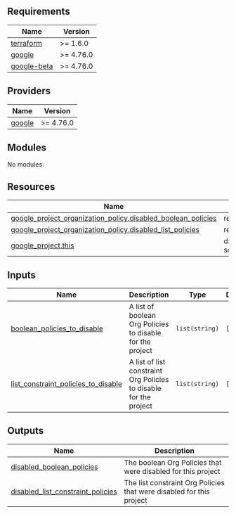 ## Requirements

| Name | Version |
|------|---------|
| <a name="requirement_terraform"></a> [terraform](#requirement\_terraform) | >= 1.6.0 |
| <a name="requirement_google"></a> [google](#requirement\_google) | >= 4.76.0 |
| <a name="requirement_google-beta"></a> [google-beta](#requirement\_google-beta) | >= 4.76.0 |

## Providers

| Name | Version |
|------|---------|
| <a name="provider_google"></a> [google](#provider\_google) | >= 4.76.0 |

## Modules

No modules.

## Resources

| Name | Type |
|------|------|
| [google_project_organization_policy.disabled_boolean_policies](https://registry.terraform.io/providers/hashicorp/google/latest/docs/resources/project_organization_policy) | resource |
| [google_project_organization_policy.disabled_list_policies](https://registry.terraform.io/providers/hashicorp/google/latest/docs/resources/project_organization_policy) | resource |
| [google_project.this](https://registry.terraform.io/providers/hashicorp/google/latest/docs/data-sources/project) | data source |

## Inputs

| Name | Description | Type | Default | Required |
|------|-------------|------|---------|:--------:|
| <a name="input_boolean_policies_to_disable"></a> [boolean\_policies\_to\_disable](#input\_boolean\_policies\_to\_disable) | A list of boolean Org Policies to disable for the project | `list(string)` | `[]` | no |
| <a name="input_list_constraint_policies_to_disable"></a> [list\_constraint\_policies\_to\_disable](#input\_list\_constraint\_policies\_to\_disable) | A list of list constraint Org Policies to disable for the project | `list(string)` | `[]` | no |

## Outputs

| Name | Description |
|------|-------------|
| <a name="output_disabled_boolean_policies"></a> [disabled\_boolean\_policies](#output\_disabled\_boolean\_policies) | The boolean Org Policies that were disabled for this project |
| <a name="output_disabled_list_constraint_policies"></a> [disabled\_list\_constraint\_policies](#output\_disabled\_list\_constraint\_policies) | The list constraint Org Policies that were disabled for this project |
